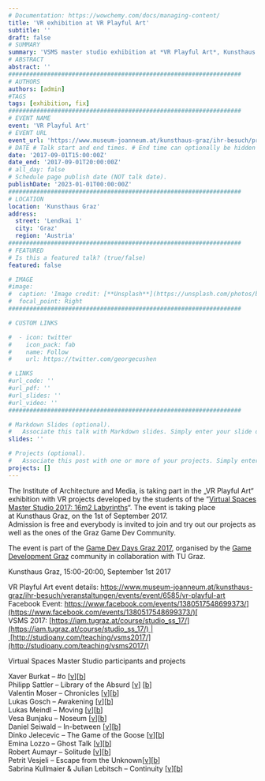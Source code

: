 ```yaml
---
# Documentation: https://wowchemy.com/docs/managing-content/
title: 'VR exhibition at VR Playful Art'
subtitle: ''
draft: false
# SUMMARY
summary: 'VSMS master studio exhibition at *VR Playful Art*, Kunsthaus Graz, 2017.'
# ABSTRACT 
abstract: ''
##################################################################
# AUTHORS 
authors: [admin]
#TAGS
tags: [exhibition, fix]
##################################################################
# EVENT NAME 
event: 'VR Playful Art'
# EVENT URL 
event_url: 'https://www.museum-joanneum.at/kunsthaus-graz/ihr-besuch/programm/events/event/6585/vr-playful-art/'
# DATE # Talk start and end times. # End time can optionally be hidden by prefixing the line with `#`.
date: '2017-09-01T15:00:00Z'
date_end: '2017-09-01T20:00:00Z'
# all_day: false
# Schedule page publish date (NOT talk date).
publishDate: '2023-01-01T00:00:00Z'
##################################################################
# LOCATION 
location: 'Kunsthaus Graz'
address:
  street: 'Lendkai 1'
  city: 'Graz'
  region: 'Austria'
##################################################################
# FEATURED
# Is this a featured talk? (true/false)
featured: false

# IMAGE 
#image:
#  caption: 'Image credit: [**Unsplash**](https://unsplash.com/photos/bzdhc5b3Bxs)'
#  focal_point: Right
##################################################################

# CUSTOM LINKS 

#  - icon: twitter
#    icon_pack: fab
#    name: Follow
#    url: https://twitter.com/georgecushen

# LINKS 
#url_code: ''
#url_pdf: ''
#url_slides: ''
#url_video: ''
##################################################################

# Markdown Slides (optional).
#   Associate this talk with Markdown slides. Simply enter your slide deck's filename without extension. Otherwise, set `slides = ""`.
slides: ''

# Projects (optional).
#   Associate this post with one or more of your projects. Simply enter your project's folder or file name without extension. Otherwise, set `projects = []`.
projects: []
---
```


The Institute of Architecture and Media, is taking part in the „VR Playful Art“ exhibition with VR projects developed by the students of the “[Virtual Spaces Master Studio 2017: 16m2 Labyrinths](http://studioany.com/teaching/vsms2017/)“. The event is taking place at Kunsthaus Graz, on the 1st of September 2017.  
Admission is free and everybody is invited to join and try out our projects as well as the ones of the Graz Game Dev Community.

The event is part of the [Game Dev Days Graz 2017](https://www.facebook.com/events/838046996342513/), organised by the [Game Development Graz](https://www.facebook.com/gamedevgraz/?fref=mentions) community in collaboration with TU Graz.

Kunsthaus Graz, 15:00-20:00, September 1st 2017

VR Playful Art event details: [https://www.museum-joanneum.at/kunsthaus-graz/ihr-besuch/veranstaltungen/events/event/6585/vr-playful-art  
](https://www.museum-joanneum.at/kunsthaus-graz/ihr-besuch/veranstaltungen/events/event/6585/vr-playful-art)Facebook Event: [https://www.facebook.com/events/1380517548699373/](https://www.facebook.com/events/1380517548699373/)[  
](http://gamedevdays.com/)VSMS 2017: [https://iam.tugraz.at/course/studio_ss_17/](https://iam.tugraz.at/course/studio_ss_17/) | [http://studioany.com/teaching/vsms2017/](http://studioany.com/teaching/vsms2017/)

Virtual Spaces Master Studio participants and projects 

Xaver Burkat – #o [[v](https://vimeo.com/223755500)][[b](https://issuu.com/iamtugraz/docs/booklet__o)]  
Philipp Sattler – Library of the Absurd [[v](https://vimeo.com/223701104)] [[b](https://issuu.com/iamtugraz/docs/vsms_booklet_philippsattler)]  
Valentin Moser – Chronicles [[v](https://vimeo.com/223775946)][[b](https://issuu.com/iamtugraz/docs/vsms_export_valentinmoser_singlepag)]  
Lukas Gosch – Awakening [[v](https://vimeo.com/223753651)][[b](https://issuu.com/iamtugraz/docs/awakening_webtversion_singlesheets)]  
Lukas Meindl – Moving [[v](https://vimeo.com/223665339)][[b](http://issuu.com/iamtugraz/docs/moving_booklet)]  
Vesa Bunjaku – Noseum [[v](https://vimeo.com/225542503)][[b](https://issuu.com/iamtugraz/docs/nonseum_booklet)]  
Daniel Seiwald – In-between [[v](https://vimeo.com/224286499)][[b](https://issuu.com/iamtugraz/docs/vsms_seiwald_in_between)]  
Dinko Jelecevic – The Game of the Goose [[v](https://vimeo.com/224286402)][[b](https://issuu.com/iamtugraz/docs/vsms_jelecevic)]  
Emina Lozzo – Ghost Talk [[v](https://vimeo.com/224286247)][[b](https://issuu.com/iamtugraz/docs/booklet_emina)]  
Robert Aumayr – Solitude [[v](https://vimeo.com/224286189)][[b](https://issuu.com/iamtugraz/docs/solitude_booklet_aumayr_robert)]  
Petrit Vesjeli – Escape from the Unknown[[v](https://vimeo.com/224286613)][[b](https://issuu.com/iamtugraz/docs/petritvejseli_booklet_vsms)]  
Sabrina Kullmaier & Julian Lebitsch – Continuity [[v](https://vimeo.com/224286029)][[b](https://issuu.com/iamtugraz/docs/booklet_kullmaier_lebitsch)]